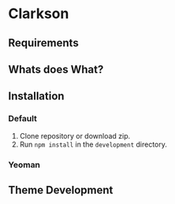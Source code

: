 # Clarkson

## Requirements

## Whats does What?

## Installation

### Default
1. Clone repository or download zip.
2. Run `npm install` in the `development` directory.

### Yeoman

## Theme Development
